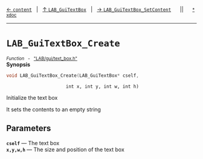 [&#8592; `content`](LAB--gui--lab_guitextbox--content.md)&nbsp;&nbsp;&nbsp;|&nbsp;&nbsp;&nbsp;[&#8593; `LAB_GuiTextBox`](LAB--gui--lab_guitextbox.md)&nbsp;&nbsp;&nbsp;|&nbsp;&nbsp;&nbsp;[&#8594; `LAB_GuiTextBox_SetContent`](LAB--gui--lab_guitextbox--lab_guitextbox_setcontent.md)&nbsp;&nbsp;&nbsp;&nbsp;&nbsp;&nbsp;||&nbsp;&nbsp;&nbsp;&nbsp;&nbsp;&nbsp;<small>[\* xdoc](../xdoc/LAB/gui.xmd#L316)</small>
***

# `LAB_GuiTextBox_Create`
<small>*Function* &nbsp; - &nbsp; ["LAB/gui/text_box.h"](../include/LAB/gui/text_box.h)</small>  
**Synopsis**

```cpp
void LAB_GuiTextBox_Create(LAB_GuiTextBox* cself,
```

                          int x, int y, int w, int h)
Initialize the text box

It sets the contents to an empty string


## Parameters
**`cself`** &#8213; The text box  
**`x,y,w,h`** &#8213; The size and position of the text box  
